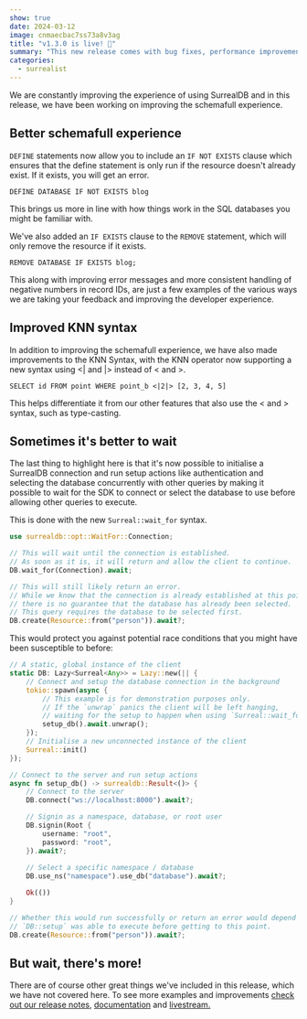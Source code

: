 ```yaml
---
show: true
date: 2024-03-12
image: cnmaecbac7ss73a8v3ag
title: "v1.3.0 is live! 🎉"
summary: "This new release comes with bug fixes, performance improvements, and feature updates to our define & remove statements and KNN syntax."
categories:
  - surrealist
---
```


We are constantly improving the experience of using SurrealDB and in this release, we have been working on improving the schemafull experience.

## Better schemafull experience

`DEFINE` statements now allow you to include an `IF NOT EXISTS` clause which ensures that the define statement is only run if the resource doesn't already exist. If it exists, you will get an error.

```surql
DEFINE DATABASE IF NOT EXISTS blog
```

This brings us more in line with how things work in the SQL databases you might be familiar with.

We've also added an `IF EXISTS` clause to the `REMOVE` statement, which will only remove the resource if it exists.

```surql
REMOVE DATABASE IF EXISTS blog;
```

This along with improving error messages and more consistent handling of negative numbers in record IDs, are just a few examples of the various ways we are taking your feedback and improving the developer experience.

## Improved KNN syntax

In addition to improving the schemafull experience, we have also made improvements to the KNN Syntax, with the KNN operator now supporting a new syntax using <| and |> instead of < and >.

```surql
SELECT id FROM point WHERE point_b <|2|> [2, 3, 4, 5]
```

This helps differentiate it from our other features that also use the < and > syntax, such as type-casting.


## Sometimes it's better to wait

The last thing to highlight here is that it's now possible to initialise a SurrealDB connection and run setup actions like authentication and selecting the database concurrently with other queries by making it possible to wait for the SDK to connect or select the database to use before allowing other queries to execute.

This is done with the new `Surreal::wait_for` syntax.

```rust
use surrealdb::opt::WaitFor::Connection;

// This will wait until the connection is established.
// As soon as it is, it will return and allow the client to continue.
DB.wait_for(Connection).await;

// This will still likely return an error.
// While we know that the connection is already established at this point,
// there is no guarantee that the database has already been selected.
// This query requires the database to be selected first.
DB.create(Resource::from("person")).await?;
```

This would protect you against potential race conditions that you might have been susceptible to before:
```rust
// A static, global instance of the client
static DB: Lazy<Surreal<Any>> = Lazy::new(|| {
    // Connect and setup the database connection in the background
    tokio::spawn(async {
        // This example is for demonstration purposes only.
        // If the `unwrap` panics the client will be left hanging,
        // waiting for the setup to happen when using `Surreal::wait_for`.
        setup_db().await.unwrap();
    });
    // Initialise a new unconnected instance of the client
    Surreal::init()
});

// Connect to the server and run setup actions
async fn setup_db() -> surrealdb::Result<()> {
    // Connect to the server
    DB.connect("ws://localhost:8000").await?;

    // Signin as a namespace, database, or root user
    DB.signin(Root {
        username: "root",
        password: "root",
    }).await?;
    
    // Select a specific namespace / database
    DB.use_ns("namespace").use_db("database").await?;

    Ok(())
}

// Whether this would run successfully or return an error would depend on whether
// `DB::setup` was able to execute before getting to this point.
DB.create(Resource::from("person")).await?;
```


## But wait, there's more!

There are of course other great things we've included in this release, which we have not covered here.
To see more examples and improvements [check out our release notes](https://surrealdb.com/releases/?utm_source=blog&utm_medium=post), [documentation](https://surrealdb.com/docs/?utm_source=blog&utm_medium=post) and [livestream.](https://www.youtube.com/watch?v=kQQV2kDFHQA)